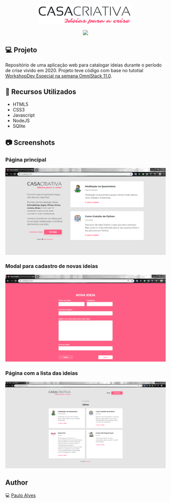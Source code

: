 <p align="center">
  <img src="https://github.com/PauloAlves8039/App-Casa-Criativa/blob/master/public/assets/images/logo-casa-criativa.png">
</p>

<p align="center">
  <a href="https://rocketseat.com.br/"><img src="https://img.shields.io/badge/developed%20by-Rocketseat-blueviolet"></a>
</p>

## :computer: Projeto
Repositório de uma aplicação web para catalogar ideias durante o período de crise vivido em 2020.
Projeto teve código com base no tutotial 
[WorkshopDev Especial na semana OmniStack 11.0](https://www.youtube.com/watch?v=cprMYC8PCVY&list=PL85ITvJ7FLohGTWaE_p0J6B-TLmQbN4ka&index=2&t=0s).

## :wrench: Recursos Utilizados
- HTML5
- CSS3
- Javascript
- NodeJS
- SQlite

## :camera: Screenshots

### Página principal
![index](https://github.com/PauloAlves8039/App-Casa-Criativa/blob/master/public/assets/images/index.png)

### Modal para cadastro de novas ideias
![modal](https://github.com/PauloAlves8039/App-Casa-Criativa/blob/master/public/assets/images/modal.png)

### Página com a lista das ideias
![ideias](https://github.com/PauloAlves8039/App-Casa-Criativa/blob/master/public/assets/images/ideias.png)

## Author
:computer: [Paulo Alves](https://github.com/PauloAlves8039)
